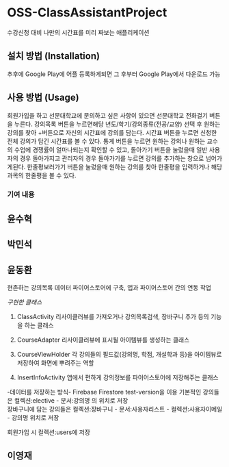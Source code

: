 # OSS-ClassAssistantProject
수강신청 대비 나만의 시간표를 미리 짜보는 애플리케이션

## 설치 방법 (Installation)
추후에 Google Play에 어플 등록하게되면 그 후부터 Google Play에서 다운로드 가능

## 사용 방법 (Usage)
회원가입을 하고 선문대학교에 문의하고 싶은 사항이 있으면 선문대학교 전화걸기 버튼을 누른다.
강의목록 버튼을 누르면해당 년도/학기/강의종류(전공/교양) 선택 후 원하는 강의를 찾아 +버튼으로 자신의 시간표에 강의를 담는다.
시간표 버튼을 누르면 신청한 전체 강의가 담긴 시간표를 볼 수 있다.
통계 버튼을 누르면 원하는 강의나 원하는 교수의 수업에 경쟁률이 얼마나되는지 확인할 수 있고,
돌아가기 버튼을 눌렀을때 일반 사용자의 경우 돌아가지고 관리자의 경우 돌아가기를 누르면 강의를 추가하는 창으로 넘어가게된다.
한줄평보러가기 버튼을 눌렀을때 원하는 강의를 찾아 한줄평을 입력하거나 해당 과목의 한줄평을 볼 수 있다.

### 기여 내용
## 윤수혁


## 박민석


## 윤동환
현존하는 강의목록 데이터 파이어스토어에 구축, 앱과 파이어스토어 간의 연동 작업

*구현한 클래스*
1. ClassActivity
리사이클러뷰를 가져오거나 강의목록검색, 장바구니 추가 등의 기능을 하는 클래스

2. CourseAdapter
리사이클러뷰에 표시될 아이템뷰를 생성하는 클래스

3. CourseViewHolder
각 강의들의 필드값(강의명, 학점, 개설학과 등)을 아이템뷰로 저장하여 화면에 뿌려주는 역할

4. InsertInfoActivity
앱에서 편하게 강의정보를 파이어스토어에 저장해주는 클래스

-데이터를 저장하는 방식-
Firebase Firestore test-version을 이용
기본적인 강의들은 컬렉션:elective - 문서:강의명 의 위치로 저장   
장바구니에 담는 강의들은 컬렉션:장바구니 - 문서:사용자리스트 - 컬렉션:사용자이메일 - 강의명 위치로 저장

회원가입 시 컬렉션:users에 저장



## 이영재
           
